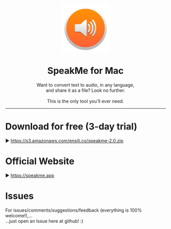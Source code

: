 <p align=center>
  <img height="150px" src="https://github.com/enSili-co/speakme/raw/main/images/logo.png"/>
</p>
<h1 align=center>SpeakMe for Mac</h1>
<p align=center>
  Want to convert text to audio, in any language,<br>and share it as a file? Look no further.<br><br>This is the only tool you'll ever need.
</p>


---

# Download for free (3-day trial)

▶︎ https://s3.amazonaws.com/ensili.co/speakme-2.0.zip

# Official Website

▶︎ https://speakme.app

# Issues

For issues/comments/suggestions/feedback (everything is 100% welcome!),...    
...just open an Issue here at github! :)
